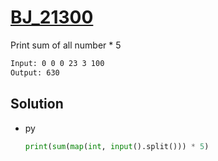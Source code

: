 # [BJ_21300](https://acmicpc.net/problem/21300)

Print sum of all number * 5

```txt
Input: 0 0 0 23 3 100
Output: 630
```

## Solution

* py

  ```py
  print(sum(map(int, input().split())) * 5)
  ```

